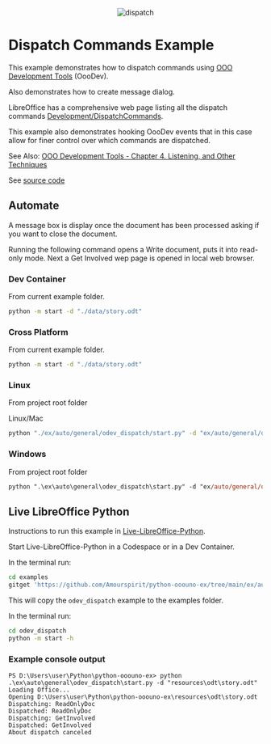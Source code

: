 <p align="center">
<img src="https://user-images.githubusercontent.com/4193389/180623026-9e5b96fc-22c0-43b8-a612-139eb3b28737.png" alt="dispatch"/>
</p>

# Dispatch Commands Example

This example demonstrates how to dispatch commands using [OOO Development Tools] (OooDev).

Also demonstrates how to create message dialog.

LibreOffice has a comprehensive web page listing all the dispatch commands [Development/DispatchCommands](https://wiki.documentfoundation.org/Development/DispatchCommands).

This example also demonstrates hooking OooDev events that in this case allow for finer control over which commands are dispatched.

See Also: [OOO Development Tools - Chapter 4. Listening, and Other Techniques](https://python-ooo-dev-tools.readthedocs.io/en/latest/odev/part1/chapter04.html)

See [source code](./start.py)

## Automate

A message box is display once the document has been processed asking if you want to close the document.

Running the following command opens a Write document, puts it into read-only mode.
Next a Get Involved wep page is opened in local web browser.

### Dev Container

From current example folder.

```sh
python -m start -d "./data/story.odt"
```

### Cross Platform

From current example folder.

```sh
python -m start -d "./data/story.odt"
```

### Linux

From project root folder

Linux/Mac

```sh
python "./ex/auto/general/odev_dispatch/start.py" -d "ex/auto/general/odev_dispatch/data/story.odt"
```

### Windows

From project root folder

```ps
python ".\ex\auto\general\odev_dispatch\start.py" -d "ex/auto/general/odev_dispatch/data/story.odt"
```

## Live LibreOffice Python

Instructions to run this example in [Live-LibreOffice-Python](https://github.com/Amourspirit/live-libreoffice-python).

Start Live-LibreOffice-Python in a Codespace or in a Dev Container.

In the terminal run:

```bash
cd examples
gitget 'https://github.com/Amourspirit/python-ooouno-ex/tree/main/ex/auto/general/odev_dispatch'
```

This will copy the `odev_dispatch` example to the examples folder.

In the terminal run:

```bash
cd odev_dispatch
python -m start -h
```

### Example console output

```text
PS D:\Users\user\Python\python-ooouno-ex> python .\ex\auto\general\odev_dispatch\start.py -d "resources\odt\story.odt"
Loading Office...
Opening D:\Users\user\Python\python-ooouno-ex\resources\odt\story.odt
Dispatching: ReadOnlyDoc
Dispatched: ReadOnlyDoc
Dispatching: GetInvolved
Dispatched: GetInvolved
About dispatch canceled
```

[OOO Development Tools]:https://python-ooo-dev-tools.readthedocs.io/en/latest/
